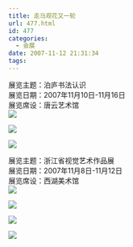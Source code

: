 ```yaml
---
title: 走马观花又一轮
url: 477.html
id: 477
categories:
  - 会展
date: 2007-11-12 21:31:34
tags:
---
```


展览主题：泊庐书法认识  
展览日期：2007年11月10日-11月16日  
展览席设：唐云艺术馆  
![](http://photo.guolaijie.com/rooufer/attachments/month_0711/g20071112212339.jpg)  
  
![](http://photo.guolaijie.com/rooufer/attachments/month_0711/g20071112212352.jpg)  
  
![](http://photo.guolaijie.com/rooufer/attachments/month_0711/32007111221246.jpg)  
  
展览主题：浙江省视觉艺术作品展  
展览日期：2007年11月8日-11月12日  
展览席设：西湖美术馆  
![](http://photo.guolaijie.com/rooufer/attachments/month_0711/j2007111221253.jpg)  
  
![](http://photo.guolaijie.com/rooufer/attachments/month_0711/h20071112212514.jpg)  
  
![](http://photo.guolaijie.com/rooufer/attachments/month_0711/j2007111221319.jpg)  
  
![](http://photo.guolaijie.com/rooufer/attachments/month_0711/820071112212528.jpg)